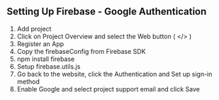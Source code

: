 ## Setting Up Firebase - Google Authentication

1. Add project
2. Click on Project Overview and select the Web button ( </> )
3. Register an App
4. Copy the firebaseConfig from Firebase SDK
5. npm install firebase
6. Setup firebase.utils.js
7. Go back to the website, click the Authentication and Set up sign-in method
8. Enable Google and select project support email and click Save

